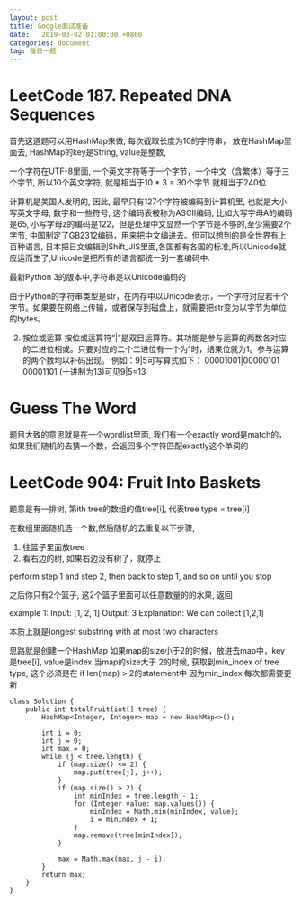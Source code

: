 ```yaml
---
layout: post
title: Google面试准备
date:   2019-03-02 01:00:00 +0800
categories: document
tag: 每日一题
---
```


<h1>LeetCode 187. Repeated DNA Sequences</h1>

首先这道题可以用HashMap来做, 每次截取长度为10的字符串， 放在HashMap里面去, HashMap的key是String, value是整数,

一个字符在UTF-8里面, 一个英文字符等于一个字节，一个中文（含繁体）等于三个字节, 所以10个英文字符, 就是相当于10 * 3 = 30个字节 就相当于240位

计算机是美国人发明的, 因此, 最早只有127个字符被编码到计算机里, 也就是大小写英文字母, 数字和一些符号, 这个编码表被称为ASCII编码, 比如大写字母A的编码是65, 小写字母z的编码是122，但是处理中文显然一个字节是不够的,至少需要2个字节, 中国制定了GB2312编码，用来把中文编进去。但可以想到的是全世界有上百种语言, 日本把日文编辑到Shift_JIS里面,各国都有各国的标准,所以Unicode就应运而生了,Unicode是把所有的语言都统一到一套编码中.

最新Python 3的版本中,字符串是以Unicode编码的


由于Python的字符串类型是str，在内存中以Unicode表示，一个字符对应若干个字节。如果要在网络上传输，或者保存到磁盘上，就需要把str变为以字节为单位的bytes。

2. 按位或运算 按位或运算符“|”是双目运算符。其功能是参与运算的两数各对应的二进位相或。只要对应的二个二进位有一个为1时，结果位就为1。参与运算的两个数均以补码出现。
例如：9|5可写算式如下： 00001001|00000101
00001101 (十进制为13)可见9|5=13

<h1>Guess The Word</h1>
题目大致的意思就是在一个wordlist里面, 我们有一个exactly word是match的，如果我们随机的去猜一个数，会返回多个字符匹配exactly这个单词的

<h1>LeetCode 904: Fruit Into Baskets</h1>

题意是有一排树, 第ith tree的数组的值tree[i], 代表tree type = tree[i]

在数组里面随机选一个数,然后随机的去重复以下步骤,

1. 往篮子里面放tree
2. 看右边的树, 如果右边没有树了，就停止

perform step 1 and step 2, then back to step 1, and so on until you stop

之后你只有2个篮子, 这2个篮子里面可以任意数量的的水果, 返回

example 1:
Input: [1, 2, 1]
Output: 3
Explanation: We can collect [1,2,1]


本质上就是longest substring with at most two characters

思路就是创建一个HashMap 如果map的size小于2的时候，放进去map中，key是tree[i], value是index
当map的size大于 2的时候, 获取到min_index of tree type, 这个必须是在 if len(map) > 2的statement中
因为min_index 每次都需要更新

```
class Solution {
    public int totalFruit(int[] tree) {
        HashMap<Integer, Integer> map = new HashMap<>();

        int i = 0;
        int j = 0;
        int max = 0;
        while (j < tree.length) {
            if (map.size() <= 2) {
                map.put(tree[j], j++);
            }
            if (map.size() > 2) {
                int minIndex = tree.length - 1;
                for (Integer value: map.values()) {
                    minIndex = Math.min(minIndex, value);
                    i = minIndex + 1;
                }
                map.remove(tree[minIndex]);
            }

            max = Math.max(max, j - i);
        }
        return max;
    }
}
```


